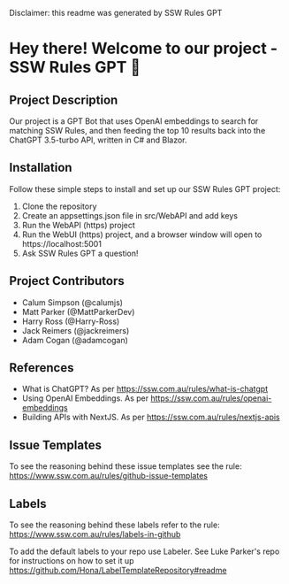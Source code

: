 Disclaimer: this readme was generated by SSW Rules GPT

# Hey there! Welcome to our project - **SSW Rules GPT** 🤖

## Project Description

Our project is a GPT Bot that uses OpenAI embeddings to search for matching SSW Rules, and then feeding the top 10 results back into the ChatGPT 3.5-turbo API, written in C# and Blazor.

## Installation

Follow these simple steps to install and set up our SSW Rules GPT project:

1. Clone the repository
2. Create an appsettings.json file in src/WebAPI and add keys
3. Run the WebAPI (https) project
4. Run the WebUI (https) project, and a browser window will open to https://localhost:5001
5. Ask SSW Rules GPT a question!

## Project Contributors

- Calum Simpson (@calumjs)
- Matt Parker (@MattParkerDev)
- Harry Ross (@Harry-Ross)
- Jack Reimers (@jackreimers)
- Adam Cogan (@adamcogan)

## References

- What is ChatGPT? As per https://ssw.com.au/rules/what-is-chatgpt
- Using OpenAI Embeddings. As per https://ssw.com.au/rules/openai-embeddings
- Building APIs with NextJS. As per https://ssw.com.au/rules/nextjs-apis

## Issue Templates

To see the reasoning behind these issue templates see the rule:
https://www.ssw.com.au/rules/github-issue-templates

## Labels

To see the reasoning behind these labels refer to the rule:
https://www.ssw.com.au/rules/labels-in-github

To add the default labels to your repo use Labeler. See Luke Parker's repo for instructions on how to set it up https://github.com/Hona/LabelTemplateRepository#readme

